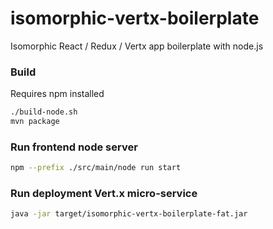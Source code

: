 # isomorphic-vertx-boilerplate

Isomorphic React / Redux / Vertx app boilerplate with node.js

### Build

Requires npm installed

```bash
./build-node.sh
mvn package
```

### Run frontend node server

```bash
npm --prefix ./src/main/node run start
```

### Run deployment Vert.x micro-service

```bash
java -jar target/isomorphic-vertx-boilerplate-fat.jar
```
